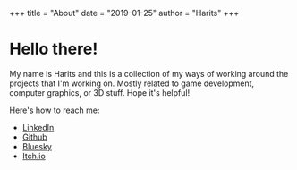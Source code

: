 +++
title = "About"
date = "2019-01-25"
author = "Harits"
+++

# Hello there!

My name is Harits and this is a collection of my ways of working around the projects that I'm working on. Mostly related to game development, computer graphics, or 3D stuff. Hope it's helpful!

Here's how to reach me:
- [LinkedIn](https://www.linkedin.com/in/mharitsnf/)
- [Github](https://github.com/mharitsnf)
- [Bluesky](https://bsky.app/profile/mharitsnf.itch.io)
- [Itch.io](https://mharitsnf.itch.io/)